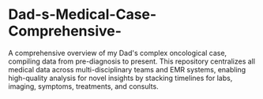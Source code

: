 # Dad-s-Medical-Case-Comprehensive-
A comprehensive overview of my Dad's complex oncological case, compiling data from pre-diagnosis to present. This repository centralizes all medical data across multi-disciplinary teams and EMR systems, enabling high-quality analysis for novel insights by stacking timelines for labs, imaging, symptoms, treatments, and consults.

